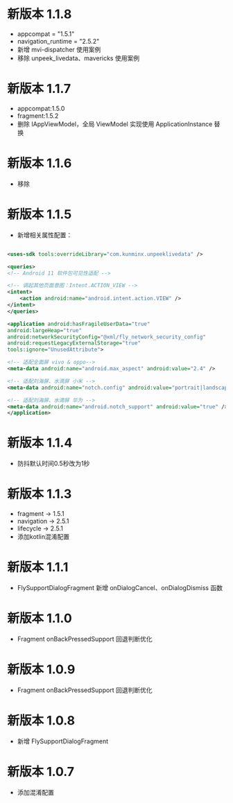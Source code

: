 # 新版本 1.1.8

* appcompat = "1.5.1"
* navigation_runtime = "2.5.2"
* 新增 mvi-dispatcher 使用案例
* 移除 unpeek_livedata、mavericks 使用案例

# 新版本 1.1.7

* appcompat:1.5.0
* fragment:1.5.2
* 删除 IAppViewModel，全局 ViewModel 实现使用 ApplicationInstance 替换

# 新版本 1.1.6

* 移除 <uses-sdk tools:overrideLibrary="com.kunminx.unpeeklivedata" />

# 新版本 1.1.5

* 新增相关属性配置：

```xml

<uses-sdk tools:overrideLibrary="com.kunminx.unpeeklivedata" />

<queries>
<!-- Android 11 软件包可见性适配 -->

<!-- 调起其他页面意图：Intent.ACTION_VIEW -->
<intent>
    <action android:name="android.intent.action.VIEW" />
</intent>
</queries>

<application android:hasFragileUserData="true"
android:largeHeap="true"
android:networkSecurityConfig="@xml/fly_network_security_config"
android:requestLegacyExternalStorage="true"
tools:ignore="UnusedAttribute">

<!-- 适配全面屏 vivo & oppo-->
<meta-data android:name="android.max_aspect" android:value="2.4" />

<!-- 适配刘海屏、水滴屏 小米 -->
<meta-data android:name="notch.config" android:value="portrait|landscape" />

<!-- 适配刘海屏、水滴屏 华为 -->
<meta-data android:name="android.notch_support" android:value="true" />
</application>
```

# 新版本 1.1.4

* 防抖默认时间0.5秒改为1秒

# 新版本 1.1.3

* fragment → 1.5.1
* navigation → 2.5.1
* lifecycle → 2.5.1
* 添加kotlin混淆配置

# 新版本 1.1.1

* FlySupportDialogFragment 新增 onDialogCancel、onDialogDismiss 函数

# 新版本 1.1.0

* Fragment onBackPressedSupport 回退判断优化

# 新版本 1.0.9

* Fragment onBackPressedSupport 回退判断优化

# 新版本 1.0.8

* 新增 FlySupportDialogFragment

# 新版本 1.0.7

* 添加混淆配置